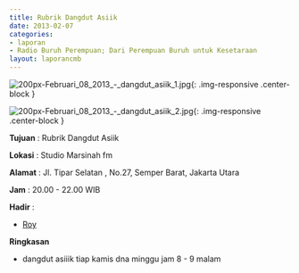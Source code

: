 ```yaml
---
title: Rubrik Dangdut Asiik 
date: 2013-02-07
categories:
- laporan
- Radio Buruh Perempuan; Dari Perempuan Buruh untuk Kesetaraan
layout: laporancmb
---
```



![200px-Februari_08_2013_-_dangdut_asiik_1.jpg](/uploads/200px-Februari_08_2013_-_dangdut_asiik_1.jpg){: .img-responsive .center-block }

![200px-Februari_08_2013_-_dangdut_asiik_2.jpg](/uploads/200px-Februari_08_2013_-_dangdut_asiik_2.jpg){: .img-responsive .center-block }


**Tujuan** : Rubrik Dangdut Asiik 

**Lokasi** : Studio Marsinah fm 

**Alamat** : Jl. Tipar Selatan , No.27, Semper Barat, Jakarta Utara 

**Jam** : 20.00 - 22.00 WIB 

**Hadir** :
* [Roy](http://wiki.ciptamedia.org/wiki/Roy)

**Ringkasan**  
* dangdut asiiik tiap kamis dna minggu jam 8 - 9 malam
